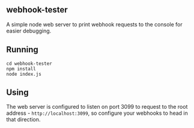 ## webhook-tester

A simple node web server to print webhook requests to the console for easier debugging.

## Running

```
cd webhook-tester
npm install
node index.js
```

## Using

The web server is configured to listen on port 3099 to request to the root address - `http://localhost:3099`, so configure your webhooks to head in that direction.
